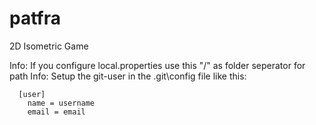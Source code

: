 # patfra
2D Isometric Game

Info: If you configure local.properties use this "/" as folder seperator for path
Info: Setup the git-user in the .git\config file like this:

      [user]
        name = username
        email = email


